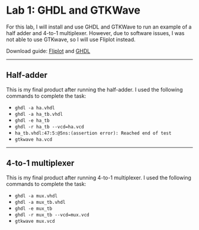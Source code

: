# Lab 1: GHDL and GTKWave
For this lab, I will install and use GHDL and GTKWave to run an example of a half adder and 4-to-1 multiplexer. However, due to software issues, I was not able to use GTKwave, so I will use Fliplot instead. 

Download guide: [Fliplot](https://github.com/raczben/fliplot) and [GHDL](https://github.com/ghdl/ghdl/releases)

---
## Half-adder
This is my final product after running the half-adder. I used the following commands to complete the task:
- `ghdl -a ha.vhdl`
- `ghdl -a ha_tb.vhdl`
- `ghdl -e ha_tb`
- `ghdl -r ha_tb --vcd=ha.vcd`
- `ha_tb.vhdl:47:5:@5ns:(assertion error): Reached end of test`
- `gtkwave ha.vcd`

---
## 4-to-1 multiplexer  
This is my final product after running 4-to-1 multiplexer. I used the following commands to complete the task:
- `ghdl -a mux.vhdl`
- `ghdl -a mux_tb.vhdl`
- `ghdl -e mux_tb`
- `ghdl -r mux_tb --vcd=mux.vcd`
- `gtkwave mux.vcd`
